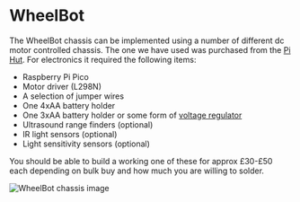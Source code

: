 # WheelBot
The WheelBot chassis can be implemented using a number of different dc motor controlled chassis. The one we have used was purchased from the [Pi Hut](https://thepihut.com/products/adafruit-mini-3-layer-round-robot-chassis-kit-2wd-with-dc-motors). For electronics it required the following items:
- Raspberry Pi Pico
- Motor driver (L298N)
- A selection of jumper wires
- One 4xAA battery holder
- One 3xAA battery holder or some form of [voltage regulator](https://thepihut.com/products/dc-dc-automatic-step-up-down-power-module-2-5-15v-to-3-3v-600ma)
- Ultrasound range finders (optional)
- IR light sensors (optional)
- Light sensitivity sensors (optional)

You should be able to build a working one of these for approx £30-£50 each depending on bulk buy and how much you are willing to solder.  


![WheelBot chassis image](https://github.com/shepai/OpenEduBot/Assets/wheelBot.jpg)
